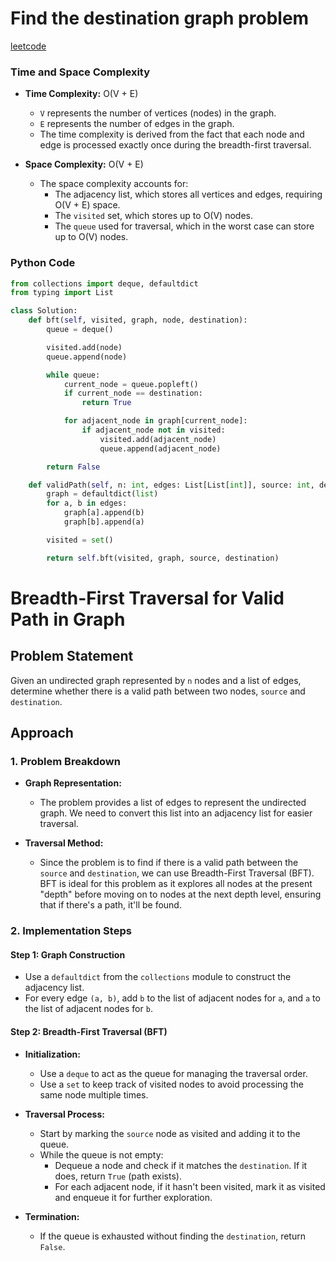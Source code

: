 # Find the destination graph problem


[leetcode](https://leetcode.com/problems/find-if-path-exists-in-graph/submissions/1373713190/)

### Time and Space Complexity

- **Time Complexity:** O(V + E)
  - `V` represents the number of vertices (nodes) in the graph.
  - `E` represents the number of edges in the graph.
  - The time complexity is derived from the fact that each node and edge is processed exactly once during the breadth-first traversal.

- **Space Complexity:** O(V + E)
  - The space complexity accounts for:
    - The adjacency list, which stores all vertices and edges, requiring O(V + E) space.
    - The `visited` set, which stores up to O(V) nodes.
    - The `queue` used for traversal, which in the worst case can store up to O(V) nodes.



###  Python Code

```python
from collections import deque, defaultdict
from typing import List

class Solution:
    def bft(self, visited, graph, node, destination):
        queue = deque()

        visited.add(node)
        queue.append(node)  

        while queue:
            current_node = queue.popleft()  
            if current_node == destination: 
                return True

            for adjacent_node in graph[current_node]:
                if adjacent_node not in visited:
                    visited.add(adjacent_node)
                    queue.append(adjacent_node)  

        return False  

    def validPath(self, n: int, edges: List[List[int]], source: int, destination: int) -> bool:
        graph = defaultdict(list)
        for a, b in edges:
            graph[a].append(b)
            graph[b].append(a)

        visited = set()

        return self.bft(visited, graph, source, destination)
```


# Breadth-First Traversal for Valid Path in Graph

## Problem Statement

Given an undirected graph represented by `n` nodes and a list of edges, determine whether there is a valid path between two nodes, `source` and `destination`.

## Approach

### 1. Problem Breakdown

- **Graph Representation:** 
  - The problem provides a list of edges to represent the undirected graph. We need to convert this list into an adjacency list for easier traversal.

- **Traversal Method:**
  - Since the problem is to find if there is a valid path between the `source` and `destination`, we can use Breadth-First Traversal (BFT). BFT is ideal for this problem as it explores all nodes at the present "depth" before moving on to nodes at the next depth level, ensuring that if there's a path, it'll be found.

### 2. Implementation Steps

#### Step 1: Graph Construction

- Use a `defaultdict` from the `collections` module to construct the adjacency list.
- For every edge `(a, b)`, add `b` to the list of adjacent nodes for `a`, and `a` to the list of adjacent nodes for `b`.

#### Step 2: Breadth-First Traversal (BFT)

- **Initialization:**
  - Use a `deque` to act as the queue for managing the traversal order.
  - Use a `set` to keep track of visited nodes to avoid processing the same node multiple times.

- **Traversal Process:**
  - Start by marking the `source` node as visited and adding it to the queue.
  - While the queue is not empty:
    - Dequeue a node and check if it matches the `destination`. If it does, return `True` (path exists).
    - For each adjacent node, if it hasn't been visited, mark it as visited and enqueue it for further exploration.

- **Termination:**
  - If the queue is exhausted without finding the `destination`, return `False`.

